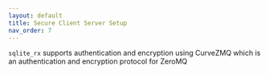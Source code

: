```yaml
---
layout: default
title: Secure Client Server Setup
nav_order: 7
---
```


`sqlite_rx` supports authentication and encryption using CurveZMQ which is an authentication and encryption protocol for ZeroMQ


